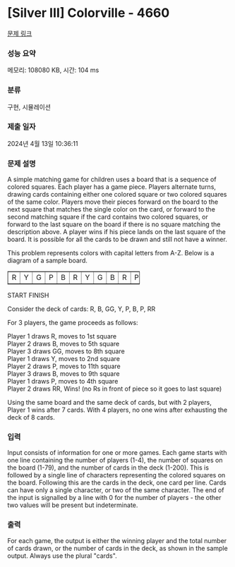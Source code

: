 # [Silver III] Colorville - 4660 

[문제 링크](https://www.acmicpc.net/problem/4660) 

### 성능 요약

메모리: 108080 KB, 시간: 104 ms

### 분류

구현, 시뮬레이션

### 제출 일자

2024년 4월 13일 10:36:11

### 문제 설명

<p>A simple matching game for children uses a board that is a sequence of colored squares. Each player has a game piece. Players alternate turns, drawing cards containing either one colored square or two colored squares of the same color. Players move their pieces forward on the board to the next square that matches the single color on the card, or forward to the second matching square if the card contains two colored squares, or forward to the last square on the board if there is no square matching the description above. A player wins if his piece lands on the last square of the board. It is possible for all the cards to be drawn and still not have a winner.</p>

<p>This problem represents colors with capital letters from A-Z. Below is a diagram of a sample board.</p>

<table border="1" cellpadding="1" cellspacing="1" style="width:300px">
	<tbody>
		<tr>
			<td style="text-align: center;">R</td>
			<td style="text-align: center;">Y</td>
			<td style="text-align: center;">G</td>
			<td style="text-align: center;">P</td>
			<td style="text-align: center;">B</td>
			<td style="text-align: center;">R</td>
			<td style="text-align: center;">Y</td>
			<td style="text-align: center;">G</td>
			<td style="text-align: center;">B</td>
			<td style="text-align: center;">R</td>
			<td style="text-align: center;">P</td>
			<td style="text-align: center;">O</td>
			<td style="text-align: center;">P</td>
		</tr>
	</tbody>
</table>

<p>START                                                                      FINISH</p>

<p>Consider the deck of cards: R, B, GG, Y, P, B, P, RR</p>

<p>For 3 players, the game proceeds as follows:</p>

<p>Player 1 draws R,    moves to 1st square<br>
Player 2 draws B,   moves to 5th square<br>
Player 3 draws GG, moves to 8th square<br>
Player 1 draws Y,    moves to 2nd square<br>
Player 2 draws P,   moves to 11th square<br>
Player 3 draws B,   moves to 9th square<br>
Player 1 draws P,    moves to 4th square<br>
Player 2 draws RR, Wins! (no Rs in front of piece so it goes to last square)</p>

<p>Using the same board and the same deck of cards, but with 2 players, Player 1 wins after 7 cards. With 4 players, no one wins after exhausting the deck of 8 cards.</p>

### 입력 

 <p>Input consists of information for one or more games. Each game starts with one line containing the number of players (1-4), the number of squares on the board (1-79), and the number of cards in the deck (1-200). This is followed by a single line of characters representing the colored squares on the board. Following this are the cards in the deck, one card per line. Cards can have only a single character, or two of the same character. The end of the input is signalled by a line with 0 for the number of players - the other two values will be present but indeterminate.</p>

### 출력 

 <p>For each game, the output is either the winning player and the total number of cards drawn, or the number of cards in the deck, as shown in the sample output. Always use the plural "cards".</p>

